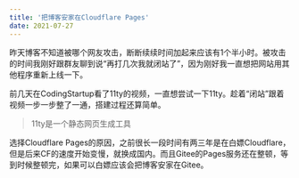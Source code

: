 ```yaml
---
title: '把博客安家在Cloudflare Pages'
date: 2021-07-27
---
```


昨天博客不知道被哪个网友攻击，断断续续时间加起来应该有1个半小时。被攻击的时间我刚好跟群友聊到说“再打几次我就闭站了”，因为刚好我一直想把网站用其他程序重新上线一下。

前几天在CodingStartup看了11ty的视频，一直想尝试一下11ty。趁着“闭站”跟着视频一步一步整了一通，搭建过程还算简单。

> 11ty是一个静态网页生成工具

选择Cloudflare Pages的原因，之前很长一段时间有两三年是在白嫖Cloudflare，但是后来CF的速度开始变慢，就换成国内。而且Gitee的Pages服务还在整顿，等到时候整顿完，如果可以白嫖应该会把博客安家在Gitee。